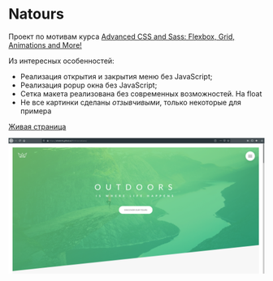 # Natours

Проект по мотивам курса [Advanced CSS and Sass: Flexbox, Grid, Animations and More! ][1]

Из интересных особенностей:

- Реализация открытия и закрытия меню без JavaScript;
- Реализация popup окна без JavaScript;
- Сетка макета реализована без современных возможностей. На float
- Не все картинки сделаны _отзывчивыми_, только некоторые для примера

[Живая страница][2]

![Скриншот страницы][3]

[1]: https://www.udemy.com/course/advanced-css-and-sass/ 'Курс на Udemy'
[2]: https://ottokirik.github.io/html-css-natours/ 'Страница на GitHub Pages'
[3]: https://raw.githubusercontent.com/ottokirik/html-css-natours/master/natours.png 'Скриншот'